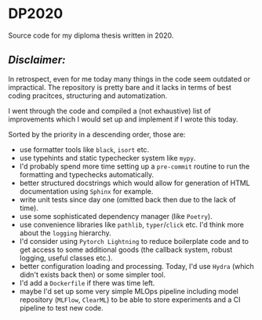 # DP2020
Source code for my diploma thesis written in 2020.

## _Disclaimer:_
In retrospect, even for me today many things in the code seem outdated or impractical. The repository is pretty bare and it lacks in terms of best coding pracitces, structuring and automatization.

I went through the code and compiled a (not exhaustive) list of improvements which I would set up and implement if I wrote this today.  

Sorted by the priority in a descending order, those are:

- use formatter tools like `black`, `isort` etc.
- use typehints and static typechecker system like `mypy`.
- I'd probably spend more time setting up a `pre-commit` routine to run the formatting and typechecks automatically.
- better structured docstrings which would allow for generation of HTML documentation using `Sphinx` for example.
- write unit tests since day one (omitted back then due to the lack of time).
- use some sophisticated dependency manager (like `Poetry`).
- use convenience libraries like `pathlib`, `typer`/`click` etc. I'd think more about the `logging` hierarchy. 
- I'd consider using `Pytorch Lightning` to reduce boilerplate code and to get access to some additional goods (the callback system, robust logging, useful classes etc.).
- better configuration loading and processing. Today, I'd use `Hydra` (which didn't exists back then) or some simpler tool.
- I'd add a `Dockerfile` if there was time left.
- maybe I'd set up some very simple MLOps pipeline including model repository (`MLFlow`, `ClearML`) to be able to store experiments and a CI pipeline to test new code.
